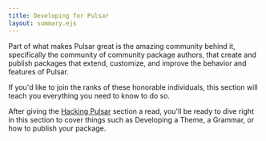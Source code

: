 ```yaml
---
title: Developing for Pulsar
layout: summary.ejs
---
```


Part of what makes Pulsar great is the amazing community behind it, specifically
the community of community package authors, that create and publish packages that
extend, customize, and improve the behavior and features of Pulsar.

If you'd like to join the ranks of these honorable individuals, this section will
teach you everything you need to know to do so.

After giving the [Hacking Pulsar](/hacking-pulsar) section a read, you'll be ready
to dive right in this section to cover things such as Developing a Theme, a Grammar,
or how to publish your package.
